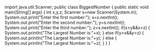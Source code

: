 import java.util.Scanner;
public class BiggestNumber
{
  public static void main(String[] args)
 {
    int x,y,z;
    Scanner s=new Scanner(System.in);
    System.out.print("Enter the first number:");
    x=s.nextInt();
    System.out.print("Enter the second number:");
    y=s.nextInt();
    System.out.print("Enter the third number:");
    z=s.nextInt();
    if(x>y&&x>z)
    {
    System.out.println("The Largest Number is:"+x);
    }
    else if(y>x&&y>z)
    {
     System.out.println("The Largest Number is:"+y);
    }
    else
    {
    System.out.println("The Largest Number is:"+z);
    }
  }
}
